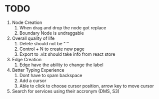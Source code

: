 # TODO

1. Node Creation
   1. When drag and drop the node got replace
   2. Boundary Node is undraggable
2. Overall quality of life
   1. Delete should not be "`"
   2. Control + N to create new page
   3. Export to .viz should take info from react store
3. Edge Creation
   1. Edge have the ability to change the label
4. Better Typing Experience
   1. Dont have to spam backspace
   2. Add a cursor
   3. Able to click to choose cursor position, arrow key to move cursor
5. Search for services using their accronym (DMS, S3)

